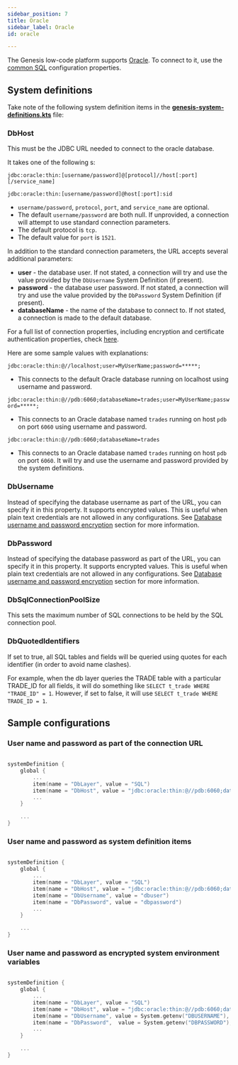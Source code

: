 ```yaml
---
sidebar_position: 7
title: Oracle
sidebar_label: Oracle
id: oracle

---
```



The Genesis low-code platform supports [Oracle](https://www.oracle.com/uk/database/technologies/oracle-database-software-downloads.html). To connect to it, use the [common SQL](../sql) configuration properties.

## System definitions
Take note of the following system definition items in the [**genesis-system-definitions.kts**](/creating-applications/configure-runtime/system-definitions/) file:

### DbHost

This must be the JDBC URL needed to connect to the oracle database. 

It takes one of the following s: 

`jdbc:oracle:thin:[username/password]@[protocol]//host[:port][/service_name]`

`jdbc:oracle:thin:[username/password]@host[:port]:sid`

- `username/password`, `protocol`, `port`, and `service_name` are optional. 
- The default `username/password` are both null. If unprovided, a connection will attempt to use standard connection parameters.
- The default protocol is `tcp`.
- The default value for `port` is `1521`. 

In addition to the standard connection parameters, the URL accepts several additional parameters:
- **user** - the database user. If not stated, a connection will try and use the value provided by the `DbUsername` System Definition (if present).
- **password** - the database user password. If not stated, a connection will try and use the value provided by the `DbPassword` System Definition (if present).
- **databaseName** - the name of the database to connect to. If not stated, a connection is made to the default database.

For a full list of connection properties, including encryption and certificate authentication properties, check [here](https://docs.oracle.com/en/database/oracle/oracle-database/21/jjdbc/JDBC-standards-support.html).

Here are some sample values with explanations:

`jdbc:oracle:thin:@//localhost;user=MyUserName;password=*****;`

- This connects to the default Oracle database running on localhost using username and password.

`jdbc:oracle:thin:@//pdb:6060;databaseName=trades;user=MyUserName;password=*****;` 

- This connects to an Oracle database named `trades` running on host `pdb` on port `6060` using username and password. 

`jdbc:oracle:thin:@//pdb:6060;databaseName=trades`

- This connects to an Oracle database named `trades` running on host `pdb` on port `6060`. It will try and use the username and password provided by the system definitions.

### DbUsername
Instead of specifying the database username as part of the URL, you can specify it in this property. It supports encrypted values. This is useful when plain text credentials are not allowed in any configurations. See [Database username and password encryption](/creating-applications/configure-runtime/system-definitions/#items-defined) section for more information.

### DbPassword
Instead of specifying the database password as part of the URL, you can specify it in this property. It supports encrypted values. This is useful when plain text credentials are not allowed in any configurations. See [Database username and password encryption](/creating-applications/configure-runtime/system-definitions/#items-defined) section for more information.

### DbSqlConnectionPoolSize
This sets the maximum number of SQL connections to be held by the SQL connection pool.

### DbQuotedIdentifiers

If set to true, all SQL tables and fields will be queried using quotes for each identifier (in order to avoid name clashes). 

For example, when the db layer queries the TRADE table with a particular TRADE_ID for all fields, it will do something like `SELECT t_trade WHERE "TRADE_ID" = 1`. However, if set to false, it will use `SELECT t_trade WHERE TRADE_ID = 1`.


## Sample configurations


### User name and password as part of the connection URL

```kotlin

systemDefinition {
    global {
        ...
        item(name = "DbLayer", value = "SQL")
        item(name = "DbHost", value = "jdbc:oracle:thin:@//pdb:6060;databaseName=trades;user=MyUserName;password=*****;")
        ...
    }

    ...
}
```

### User name and password as system definition items

```kotlin

systemDefinition {
    global {
        ...
        item(name = "DbLayer", value = "SQL")
        item(name = "DbHost", value = "jdbc:oracle:thin:@//pdb:6060;databaseName=trades")
        item(name = "DbUsername", value = "dbuser")
        item(name = "DbPassword", value = "dbpassword")
        ...
    }

    ...
}
```

### User name and password as encrypted system environment variables

```kotlin

systemDefinition {
    global {
        ...
        item(name = "DbLayer", value = "SQL")
        item(name = "DbHost", value = "jdbc:oracle:thin:@//pdb:6060;databaseName=trades")
        item(name = "DbUsername", value = System.getenv("DBUSERNAME"), encrypted = true)
        item(name = "DbPassword",  value = System.getenv("DBPASSWORD"), encrypted = true)
        ...
    }

    ...
}
```

